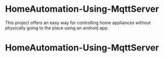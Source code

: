 # HomeAutomation-Using-MqttServer
This project offers an easy way for controlling home appliances without physically going to the place using an android app.
# HomeAutomation-Using-MqttServer
